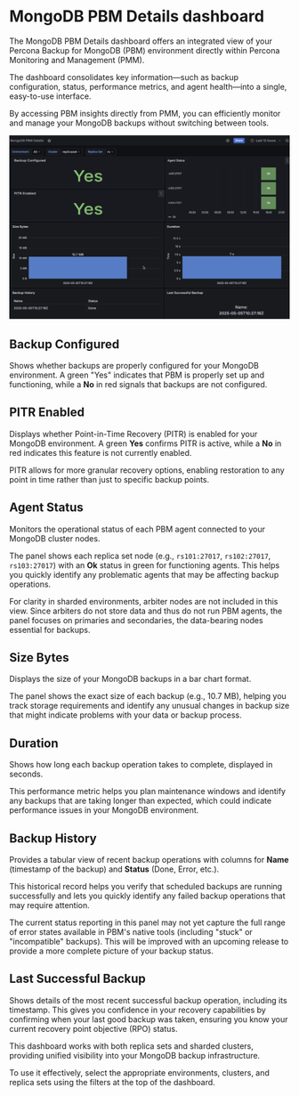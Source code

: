 # MongoDB PBM Details dashboard

The MongoDB PBM Details dashboard offers an integrated view of your Percona Backup for MongoDB (PBM) environment directly within Percona Monitoring and Management (PMM).

The dashboard consolidates key information—such as backup configuration, status, performance metrics, and agent health—into a single, easy-to-use interface.

By accessing PBM insights directly from PMM, you can efficiently monitor and manage your MongoDB backups without switching between tools.


![PBM dashboard](../../images/PBM_Dashboard.png)

## Backup Configured

Shows whether backups are properly configured for your MongoDB environment. A green "Yes" indicates that PBM is properly set up and functioning, while a **No** in red signals that backups are not configured. 

## PITR Enabled

Displays whether Point-in-Time Recovery (PITR) is enabled for your MongoDB environment. A green **Yes** confirms PITR is active, while a **No** in red indicates this feature is not currently enabled.

PITR allows for more granular recovery options, enabling restoration to any point in time rather than just to specific backup points. 

## Agent Status

Monitors the operational status of each PBM agent connected to your MongoDB cluster nodes. 

The panel shows each replica set node (e.g., `rs101:27017`, `rs102:27017`, `rs103:27017`) with an **Ok** status in green for functioning agents. This helps you quickly identify any problematic agents that may be affecting backup operations.

For clarity in sharded environments, arbiter nodes are not included in this view. Since arbiters do not store data and thus do not run PBM agents, the panel focuses on primaries and secondaries, the data-bearing nodes essential for backups.


## Size Bytes

Displays the size of your MongoDB backups in a bar chart format. 

The panel shows the exact size of each backup (e.g., 10.7 MB), helping you track storage requirements and identify any unusual changes in backup size that might indicate problems with your data or backup process.

## Duration

Shows how long each backup operation takes to complete, displayed in seconds. 

This performance metric helps you plan maintenance windows and identify any backups that are taking longer than expected, which could indicate performance issues in your MongoDB environment.

## Backup History

Provides a tabular view of recent backup operations with columns for **Name** (timestamp of the backup) and **Status** (Done, Error, etc.). 

This historical record helps you verify that scheduled backups are running successfully and lets you quickly identify any failed backup operations that may require attention.

The current status reporting in this panel may not yet capture the full range of error states available in PBM's native tools (including "stuck" or "incompatible" backups). This will be improved with an upcoming release to provide a more complete picture of your backup status.

## Last Successful Backup

Shows details of the most recent successful backup operation, including its timestamp. This gives you confidence in your recovery capabilities by confirming when your last good backup was taken, ensuring you know your current recovery point objective (RPO) status.

This dashboard works with both replica sets and sharded clusters, providing unified visibility into your MongoDB backup infrastructure. 

To use it effectively, select the appropriate environments, clusters, and replica sets using the filters at the top of the dashboard.